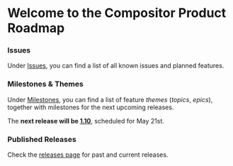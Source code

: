 # Welcome to the Compositor Product Roadmap
 
### Issues

Under [Issues](https://github.com/ktraunmueller/Compositor/issues), you can find a list of all known issues and planned features.

### Milestones & Themes

Under [Milestones](https://github.com/ktraunmueller/Compositor/milestones), you can find a list of feature _themes_ (_topics_, _epics_), together with milestones for the next upcoming releases. 

The **next release will be [1.10](https://github.com/ktraunmueller/Compositor/milestones)**, scheduled for May 21st.

### Published Releases

Check the [releases page](https://github.com/ktraunmueller/Compositor/releases) for past and current releases.
